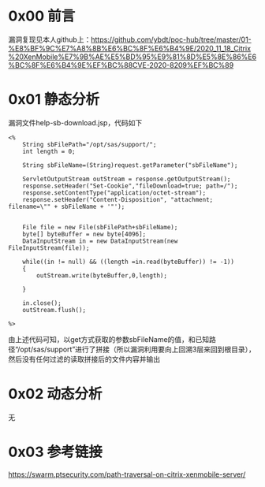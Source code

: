 # 0x00 前言
漏洞复现见本人github上：https://github.com/ybdt/poc-hub/tree/master/01-%E8%BF%9C%E7%A8%8B%E6%BC%8F%E6%B4%9E/2020_11_18_Citrix%20XenMobile%E7%9B%AE%E5%BD%95%E9%81%8D%E5%8E%86%E6%BC%8F%E6%B4%9E%EF%BC%88CVE-2020-8209%EF%BC%89

# 0x01 静态分析
漏洞文件help-sb-download.jsp，代码如下
```
<%
    String sbFilePath="/opt/sas/support/";
    int length = 0;

    String sbFileName=(String)request.getParameter("sbFileName");

    ServletOutputStream outStream = response.getOutputStream();
    response.setHeader("Set-Cookie","fileDownload=true; path=/");
    response.setContentType("application/octet-stream");
    response.setHeader("Content-Disposition", "attachment; filename=\"" + sbFileName + '"');


    File file = new File(sbFilePath+sbFileName);
    byte[] byteBuffer = new byte[4096];
    DataInputStream in = new DataInputStream(new FileInputStream(file));

    while((in != null) && ((length =in.read(byteBuffer)) != -1))
    {
        outStream.write(byteBuffer,0,length);

    }

    in.close();
    outStream.flush();

%>
```
由上述代码可知，以get方式获取的参数sbFileName的值，和已知路径“/opt/sas/support”进行了拼接（所以漏洞利用要向上回溯3层来回到根目录），然后没有任何过滤的读取拼接后的文件内容并输出

# 0x02 动态分析
无

# 0x03 参考链接
https://swarm.ptsecurity.com/path-traversal-on-citrix-xenmobile-server/
